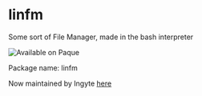 # linfm
Some sort of File Manager, made in the bash interpreter

![Available on Paque](https://media.discordapp.net/attachments/655093392187064360/994649858810052668/InstallOnPaque.png)

Package name: linfm

Now maintained by Ingyte [here](https://github.com/Ingyte/linfm/)
